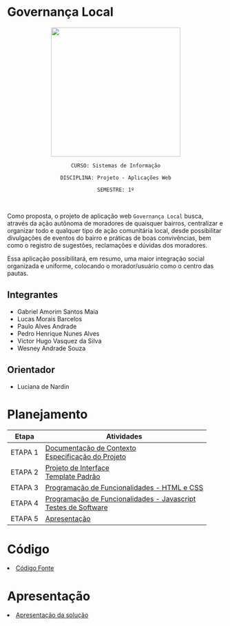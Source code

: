 # Governança Local
<div align="center" text-align="center">
<img src="[https://cdn.discordapp.com/attachments/997555737490370611/1100952900752134255/GL_-_PGN.png](https://cdn.discordapp.com/attachments/997555737490370611/1100953342244560937/WhatsApp_Image_2023-04-24_at_22.19.42-removebg-preview.png)" width="300px"> 


`CURSO: Sistemas de Informação`

`DISCIPLINA: Projeto - Aplicações Web`

`SEMESTRE: 1º`
</div>
<br>

Como proposta, o projeto de aplicação web `Governança Local` busca, através da ação autônoma de moradores de quaisquer bairros, centralizar e organizar todo e qualquer tipo de ação comunitária local, desde possibilitar divulgações de eventos do bairro e práticas de boas convivências, bem como o registro de sugestões, reclamações e dúvidas dos moradores. 

Essa aplicação possibilitará, em resumo, uma maior integração social organizada e uniforme, colocando o morador/usuário como o centro das pautas.

## Integrantes

* Gabriel Amorim Santos Maia
* Lucas Morais Barcelos
* Paulo Alves Andrade
* Pedro Henrique Nunes Alves
* Victor Hugo Vasquez da Silva
* Wesney Andrade Souza

## Orientador

* Luciana de Nardin

# Planejamento

| Etapa         | Atividades |
|  :----:   | ----------- |
| ETAPA 1         |[Documentação de Contexto](docs/context.md) <br> [Especificação do Projeto](docs/especification.md) |
| ETAPA 2         |[Projeto de Interface](docs/interface.md) <br> [Template Padrão](docs/template.md) |
| ETAPA 3         |[Programação de Funcionalidades - HTML e CSS](docs/development.md) |
| ETAPA 4        |[Programação de Funcionalidades - Javascript](docs/development.md) <br> [Testes de Software ](docs/tests.md) |
| ETAPA 5         | [Apresentação](presentation/README.md) |

# Código

<li><a href="src/README.md"> Código Fonte</a></li>

# Apresentação

<li><a href="presentation/README.md"> Apresentação da solução</a></li>
